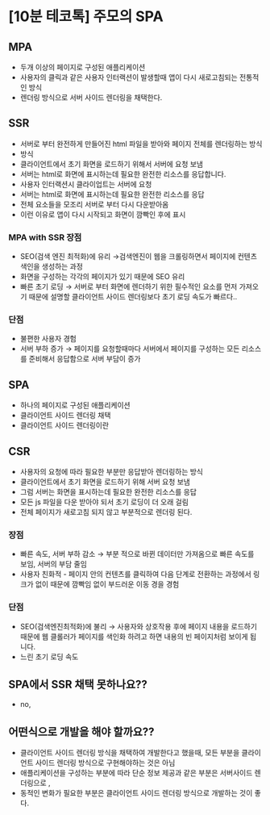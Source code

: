 # [10분 테코톡] 주모의 SPA

## MPA

- 두개 이상의 페이지로 구성된 애플리케이션
- 사용자의 클릭과 같은 사용자 인터랙션이 발생할때 앱이 다시 새로고침되는 전통적인 방식
- 렌더링 방식으로 서버 사이드 렌더링을 채택한다.

## SSR

- 서버로 부터 완전하게 만들어진 html 파일을 받아와 페이지 전체를 렌더링하는 방식
- 방식
- 클라이언트에서 초기 화면을 로드하기 위해서 서버에 요청 보냄
- 서버는 html로 화면에 표시하는데 필요한 완전한 리소스를 응답합니다.
- 사용자 인터랙션시 클라이업트는 서버에 요청
- 서버는 html로 화면에 표시하는데 필요한 완전한 리소스를 응답
- 전체 요소들을 모조리 서버로 부터 다시 다운받아옴
- 이런 이유로 앱이 다시 시작되고 화면이 깜빡인 후에 표시

### MPA with SSR 장점

- SEO(검색 엔진 최적화)에 유리 →검색엔진이 웹을 크롤링하면서 페이지에 컨텐츠 색인을 생성하는 과정
- 화면을 구성하는 각각의 페이지가 있기 때문에 SEO 유리
- 빠른 초기 로딩 → 서버로 부터 화면에 렌더하기 위한 필수적인 요소를 먼저 가져오기 때문에 설명할 클라이언트 사이드 렌더링보다 초기 로딩 속도가 빠르다..

### 단점

- 불편한 사용자 경험
- 서버 부하 증가 → 페이지를 요청할때마다 서버에서 페이지를 구성하는 모든 리소스를 준비해서 응답함으로 서버 부담이 증가

## SPA

- 하나의 페이지로 구성된 애플리케이션
- 클라이언트 사이드 렌더링 채택
- 클라이언트 사이드 렌더링이란

## CSR

- 사용자의 요청에 따라 필요한 부분만 응답받아 렌더링하는 방식
- 클라이언트에서 초기 화면을 로드하기 위해 서버 요청 보냄
- 그럼 서버는 화면을 표시하는데 필요한 완전한 리소스를 응답
- 모든 js 파일을 다운 받아야 되서 초기 로딩이 더 오래 걸림
- 전체 페이지가 새로고침 되지 않고 부분적으로 렌더링 된다.

### 장점

- 빠른 속도, 서버 부하 감소 → 부분 적으로 바뀐 데이터만 가져옴으로 빠른 속도를 보임, 서버의 부담 줄임
- 사용자 친화적 - 페이지 안의 컨텐츠를 클릭하여 다음 단계로 전환하는 과정에서 링크가 없이 때문에 깜빡임 없이 부드러운 이동 경을 경험

### 단점

- SEO(검색엔진최적화)에 불리 → 사용자와 상호작용 후에 페이지 내용을 로드하기 때문에 웹 클롤러가 페이지를 색인화 하려고 하면 내용의 빈 페이지처럼 보이게 됩니다.
- 느린 초기 로딩 속도

## SPA에서 SSR 채택 못하나요??

- no,

## 어떤식으로 개발을 해야 할까요??

- 클라이언트 사이드 렌더링 방식을 채택하여 개발한다고 했을때, 모든 부분을 클라이언트 사이드 렌더링 방식으로 구현해야하는 것은 아님
- 애플리케이션을 구성하는 부분에 따라 단순 정보 제공과 같은 부분은 서버사이드 렌더링으로 ,
- 동적인 변화가 필요한 부분은 클라이언트 사이드 렌더링 방식으로 개발하는 것이 좋다.
